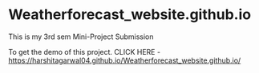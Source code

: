 # Weatherforecast_website.github.io
This is my 3rd sem Mini-Project Submission

To get the demo of this project.
CLICK HERE - https://harshitagarwal04.github.io/Weatherforecast_website.github.io/ 
